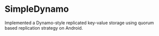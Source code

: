 # SimpleDynamo
 Implemented a Dynamo-style replicated key-value storage using quorum based replication strategy on Android.
